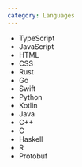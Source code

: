 ```yaml
---
category: Languages
---
```


- TypeScript
- JavaScript
- HTML
- CSS
- Rust
- Go
- Swift
- Python
- Kotlin
- Java
- C++
- C
- Haskell
- R
- Protobuf